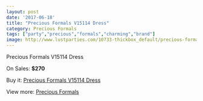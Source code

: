 ```yaml
---
layout: post
date: '2017-06-18'
title: "Precious Formals V15114 Dress"
category: Precious Formals
tags: ["party","precious","formals","charming","brand"]
image: http://www.lustparties.com/10733-thickbox_default/precious-formals-v15114-dress.jpg
---
```

Precious Formals V15114 Dress

On Sales: **$270**
<a href="https://www.lustparties.com/en/precious-formals/3671-precious-formals-v15114-dress.html"><amp-img layout="responsive" width="600" height="600" src="//www.lustparties.com/10733-thickbox_default/precious-formals-v15114-dress.jpg" alt="Precious Formals V15114 Dress 0" /></a>

Buy it: [Precious Formals V15114 Dress](https://www.lustparties.com/en/precious-formals/3671-precious-formals-v15114-dress.html "Precious Formals V15114 Dress")

View more: [Precious Formals](https://www.lustparties.com/en/18-precious-formals "Precious Formals")
